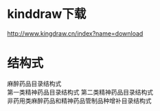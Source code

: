# kinddraw下载
http://www.kingdraw.cn/index?name=download

# 结构式
麻醉药品目录结构式  
第一类精神药品目录结构式
第二类精神药品目录结构式  
非药用类麻醉药品和精神药品管制品种增补目录结构式  
